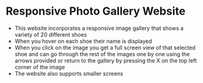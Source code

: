 # Responsive Photo Gallery Website

 - This website incorporates a responsive image gallery that shows a variety of 20 different shoes
 - When you hover on each shoe their name is displayed
 - When you click on the image you get a full screen view of that selected shoe and can go through the rest of the images one by one using the arrows provided or return to the gallery by pressing the X on the top left corner of the image
 - The website also supports smaller screens
